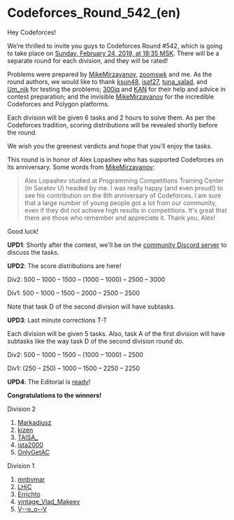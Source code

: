 # Codeforces_Round_542_(en)

Hey Codeforces!

We’re thrilled to invite you guys to Codeforces Round #542, which is going to take place on [Sunday, February 24, 2019, at 18:35 MSK](https://codeforces.com/https://www.timeanddate.com/worldclock/fixedtime.html?day=24&month=2&year=2019&hour=18&min=35&sec=0&p1=166). There will be a separate round for each division, and they will be rated!

Problems were prepared by [MikeMirzayanov](https://codeforces.com/profile/MikeMirzayanov "Штаб, MikeMirzayanov"), [zoomswk](https://codeforces.com/profile/zoomswk "Мастер zoomswk") and me. As the round authors, we would like to thank [ksun48](https://codeforces.com/profile/ksun48 "Легендарный гроссмейстер ksun48"), [isaf27](https://codeforces.com/profile/isaf27 "Международный гроссмейстер isaf27"), [tuna_salad](https://codeforces.com/profile/tuna_salad "Гроссмейстер tuna_salad"), and [Um_nik](https://codeforces.com/profile/Um_nik "Легендарный гроссмейстер Um_nik") for testing the problems; [300iq](https://codeforces.com/profile/300iq "Международный гроссмейстер 300iq") and [KAN](https://codeforces.com/profile/KAN "Гроссмейстер KAN") for their help and advice in contest preparation; and the invisible [MikeMirzayanov](https://codeforces.com/profile/MikeMirzayanov "Штаб, MikeMirzayanov") for the incredible Codeforces and Polygon platforms.

Each division will be given 6 tasks and 2 hours to solve them. As per the Codeforces tradition, scoring distributions will be revealed shortly before the round.

We wish you the greenest verdicts and hope that you’ll enjoy the tasks.

This round is in honor of Alex Lopashev who has supported Codeforces on its anniversary. Some words from [MikeMirzayanov](https://codeforces.com/profile/MikeMirzayanov "Штаб, MikeMirzayanov"):

 
> Alex Lopashev studied at Programming Competitions Training Center (in Saratov U) headed by me. I was really happy (and even proud!) to see his contribution on the 8th anniversary of Codeforces. I am sure that a large number of young people got a lot from our community, even if they did not achieve high results in competitions. It's great that there are those who remember and appreciate it. Thank you, Alex!

Good luck!

**UPD1**: Shortly after the contest, we'll be on the [community Discord server](https://codeforces.com/blog/entry/52778) to discuss the tasks.

**UPD2**: The score distributions are here!

Div2: 500 – 1000 – 1500 – (1000 – 1000) – 2500 – 3000

Div1: 500 – 1000 – 1500 – 2000 – 2500 – 2500

Note that task D of the second division will have subtasks.

**UPD3**: Last minute corrections T-T

Each division will be given 5 tasks. Also, task A of the first division will have subtasks like the way task D of the second division round do.

Div2: 500 – 1000 – 1500 – (1000 – 1000) – 2500

Div1: (250 – 250) – 1000 – 1500 – 2250 – 2250

**UPD4**: The Editorial is [ready](Tutorial_(en).md)!

**Congratulations to the winners!**

Division 2

 1. [Markadiusz](https://codeforces.com/profile/Markadiusz "Эксперт Markadiusz")
2. [kizen](https://codeforces.com/profile/kizen "Эксперт kizen")
3. [TAISA_](https://codeforces.com/profile/TAISA_ "Эксперт TAISA_")
4. [ista2000](https://codeforces.com/profile/ista2000 "Эксперт ista2000")
5. [OnlyGetAC](https://codeforces.com/profile/OnlyGetAC "Эксперт OnlyGetAC")

Division 1

 1. [mnbvmar](https://codeforces.com/profile/mnbvmar "Легендарный гроссмейстер mnbvmar")
2. [LHiC](https://codeforces.com/profile/LHiC "Легендарный гроссмейстер LHiC")
3. [Errichto](https://codeforces.com/profile/Errichto "Международный гроссмейстер Errichto")
4. [vintage_Vlad_Makeev](https://codeforces.com/profile/vintage_Vlad_Makeev "Мастер vintage_Vlad_Makeev")
5. [V--o_o--V](https://codeforces.com/profile/V--o_o--V "Легендарный гроссмейстер V--o_o--V")
